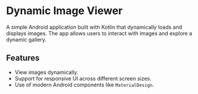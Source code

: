 # Dynamic Image Viewer

A simple Android application built with Kotlin that dynamically loads and displays images. The app allows users to interact with images and explore a dynamic gallery.

## Features
- View images dynamically.
- Support for responsive UI across different screen sizes.
- Use of modern Android components like `MaterialDesign`.
